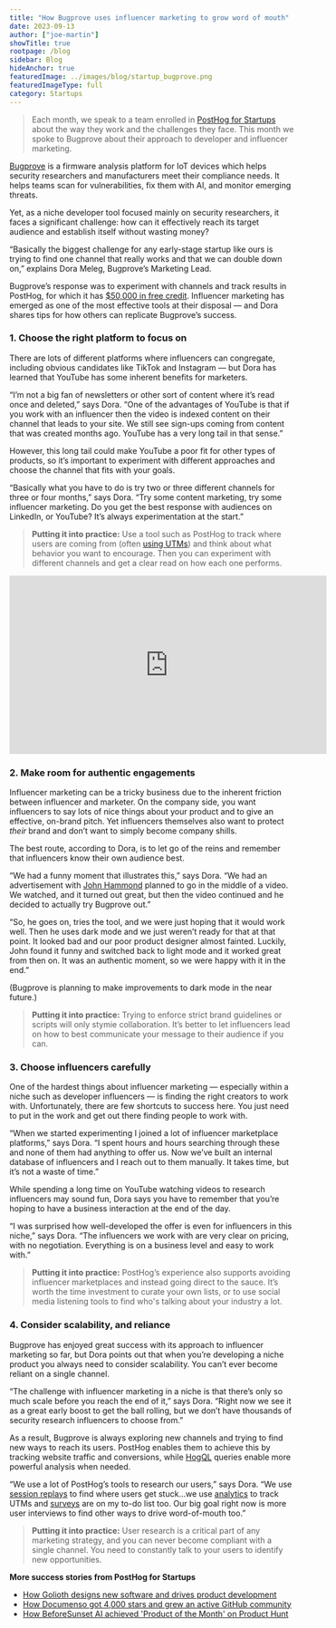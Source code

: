 ```yaml
---
title: "How Bugprove uses influencer marketing to grow word of mouth"
date: 2023-09-13
author: ["joe-martin"]
showTitle: true
rootpage: /blog
sidebar: Blog
hideAnchor: true
featuredImage: ../images/blog/startup_bugprove.png
featuredImageType: full
category: Startups
---
```


> Each month, we speak to a team enrolled in [PostHog for Startups](/startups) about the way they work and the challenges they face. This month we spoke to Bugprove about their approach to developer and influencer marketing. 

[Bugprove](https://bugprove.com/) is a firmware analysis platform for IoT devices which helps security researchers and manufacturers meet their compliance needs. It helps teams scan for vulnerabilities, fix them with AI, and monitor emerging threats. 

Yet, as a niche developer tool focused mainly on security researchers, it faces a significant challenge: how can it effectively reach its target audience and establish itself without wasting money?

“Basically the biggest challenge for any early-stage startup like ours is trying to find one channel that really works and that we can double down on,” explains Dora Meleg, Bugprove’s Marketing Lead. 

Bugprove’s response was to experiment with channels and track results in PostHog, for which it has [$50,000 in free credit](/startups). Influencer marketing has emerged as one of the most effective tools at their disposal — and Dora shares tips for how others can replicate Bugprove’s success. 

### 1. Choose the right platform to focus on

There are lots of different platforms where influencers can congregate, including obvious candidates like TikTok and Instagram — but Dora has learned that YouTube has some inherent benefits for marketers. 

“I’m not a big fan of newsletters or other sort of content where it’s read once and deleted,” says Dora. “One of the advantages of YouTube is that if you work with an influencer then the video is indexed content on their channel that leads to your site. We still see sign-ups coming from content that was created months ago. YouTube has a very long tail in that sense.”

However, this long tail could make YouTube a poor fit for other types of products, so it’s important to experiment with different approaches and choose the channel that fits with your goals. 

“Basically what you have to do is try two or three different channels for three or four months,” says Dora. “Try some content marketing, try some influencer marketing. Do you get the best response with audiences on LinkedIn, or YouTube? It’s always experimentation at the start.”

> **Putting it into practice:** Use a tool such as PostHog to track where users are coming from (often [using UTMs](/tutorials/performance-marketing)) and think about what behavior you want to encourage. Then you can experiment with different channels and get a clear read on how each one performs.

<iframe width="560" height="315" src="https://www.youtube-nocookie.com/embed/zs86OYea8Wk?si=jxjFSBG0WjIJVEV9" title="YouTube video player" frameborder="0" allow="accelerometer; autoplay; clipboard-write; encrypted-media; gyroscope; picture-in-picture; web-share" allowfullscreen></iframe>

### 2. Make room for authentic engagements

Influencer marketing can be a tricky business due to the inherent friction between influencer and marketer. On the company side, you want influencers to say lots of nice things about your product and to give an effective, on-brand pitch. Yet influencers themselves also want to protect _their_ brand and don’t want to simply become company shills. 

The best route, according to Dora, is to let go of the reins and remember that influencers know their own audience best. 

“We had a funny moment that illustrates this,” says Dora. “We had an advertisement with [John Hammond](https://www.youtube.com/watch?app=desktop&v=zs86OYea8Wk) planned to go in the middle of a video. We watched, and it turned out great, but then the video continued and he decided to actually try Bugprove out.”

“So, he goes on, tries the tool, and we were just hoping that it would work well. Then he uses dark mode and we just weren’t ready for that at that point. It looked bad and our poor product designer almost fainted. Luckily, John found it funny and switched back to light mode and it worked great from then on. It was an authentic moment, so we were happy with it in the end.”

(Bugprove is planning to make improvements to dark mode in the near future.)

> **Putting it into practice:** Trying to enforce strict brand guidelines or scripts will only stymie collaboration. It’s better to let influencers lead on how to best communicate your message to their audience if you can. 

### 3. Choose influencers carefully

One of the hardest things about influencer marketing — especially within a niche such as developer influencers — is finding the right creators to work with. Unfortunately, there are few shortcuts to success here. You just need to put in the work and get out there finding people to work with. 

“When we started experimenting I joined a lot of influencer marketplace platforms,” says Dora. “I spent hours and hours searching through these and none of them had anything to offer us. Now we’ve built an internal database of influencers and I reach out to them manually. It takes time, but it’s not a waste of time.” 

While spending a long time on YouTube watching videos to research influencers may sound fun, Dora says you have to remember that you’re hoping to have a business interaction at the end of the day. 

“I was surprised how well-developed the offer is even for influencers in this niche,” says Dora. “The influencers we work with are very clear on pricing, with no negotiation. Everything is on a business level and easy to work with.”

> **Putting it into practice:** PostHog’s experience also supports avoiding influencer marketplaces and instead going direct to the sauce. It’s worth the time investment to curate your own lists, or to use social media listening tools to find who's talking about your industry a lot.

### 4. Consider scalability, and reliance

Bugprove has enjoyed great success with its approach to influencer marketing so far, but Dora points out that when you’re developing a niche product you always need to consider scalability. You can’t ever become reliant on a single channel. 

“The challenge with influencer marketing in a niche is that there’s only so much scale before you reach the end of it,” says Dora. “Right now we see it as a great early boost to get the ball rolling, but we don’t have thousands of security research influencers to choose from.”

As a result, Bugprove is always exploring new channels and trying to find new ways to reach its users. PostHog enables them to achieve this by tracking website traffic and conversions, while [HogQL](/docs/hogql) queries enable more powerful analysis when needed.

“We use a lot of PostHog’s tools to research our users,” says Dora. “We use [session replays](/session-replay) to find where users get stuck…we use [analytics](/product-analytics) to track UTMs and [surveys](/docs/surveys) are on my to-do list too. Our big goal right now is more user interviews to find other ways to drive word-of-mouth too.”

> **Putting it into practice:** User research is a critical part of any marketing strategy, and you can never become compliant with a single channel. You need to constantly talk to your users to identify new opportunities. 

**More success stories from PostHog for Startups**
- [How Golioth designs new software and drives product development](/spotlight/startup-golioth)
- [How Documenso got 4,000 stars and grew an active GitHub community](/spotlight/startup-documenso)
- [How BeforeSunset AI achieved 'Product of the Month' on Product Hunt](spotlight/startup-before-sunset-ai)
